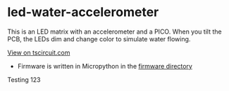 # led-water-accelerometer

This is an LED matrix with an accelerometer and a PICO. When you tilt the PCB, the LEDs dim and change color to simulate water flowing.

[View on tscircuit.com](https://tscircuit.com/seveibar/led-water-accelerometer#3d)

- Firmware is written in Micropython in the [firmware directory](./firmware)

Testing
123
